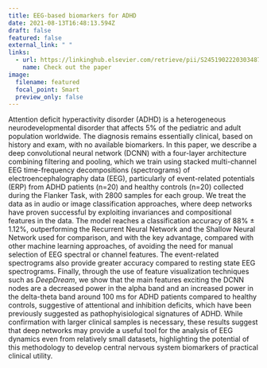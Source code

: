 ```yaml
---
title: EEG-based biomarkers for ADHD
date: 2021-08-13T16:48:13.594Z
draft: false
featured: false
external_link: " "
links:
  - url: https://linkinghub.elsevier.com/retrieve/pii/S2451902220303487
    name: Check out the paper
image:
  filename: featured
  focal_point: Smart
  preview_only: false
---
```

Attention deficit hyperactivity disorder (ADHD) is a heterogeneous neurodevelopmental disorder that affects 5% of the pediatric and adult population worldwide. The diagnosis remains essentially clinical, based on history and exam, with no available biomarkers. In this paper, we describe a deep convolutional neural network (DCNN) with a four-layer architecture combining filtering and pooling, which we train using stacked multi-channel EEG time-frequency decompositions (spectrograms) of electroencephalography data (EEG), particularly of event-related potentials (ERP) from ADHD patients (n=20) and healthy controls (n=20) collected during the Flanker Task, with 2800 samples for each group. We treat the data as in audio or image classification approaches, where deep networks have proven successful by exploiting invariances and compositional features in the data. The model reaches a classification accuracy of 88% ± 1.12%, outperforming the Recurrent Neural Network and the Shallow Neural Network used for comparison, and with the key advantage, compared with other machine learning approaches, of avoiding the need for manual selection of EEG spectral or channel features. The event-related spectrograms also provide greater accuracy compared to resting state EEG spectrograms. Finally, through the use of feature visualization techniques such as *DeepDream*, we show that the main features exciting the DCNN nodes are a decreased power in the alpha band and an increased power in the delta-theta band around 100 ms for ADHD patients compared to healthy controls, suggestive of attentional and inhibition deficits, which have been previously suggested as pathophyisiological signatures of ADHD. While confirmation with larger clinical samples is necessary, these results suggest that deep networks may provide a useful tool for the analysis of EEG dynamics even from relatively small datasets, highlighting the potential of this methodology to develop central nervous system biomarkers of practical clinical utility.